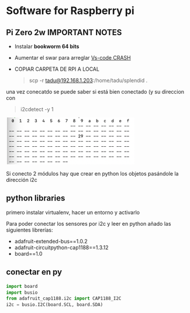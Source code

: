 # Software for Raspberry pi

## Pi Zero 2w IMPORTANT NOTES

* Instalar **bookworm 64 bits**
* Aumentar el swar para arreglar [Vs-code CRASH](https://pimylifeup.com/raspberry-pi-swap-file/)
  
* COPIAR CARPETA DE RPI A LOCAL

    > scp -r tadu@192.168.1.203:/home/tadu/splendid . 


una vez conecatdo se puede saber si está bien conectado (y su direccion con

> i2cdetect -y 1

![alt text](image.png)

Si conecto 2 módulos hay que crear en python los objetos pasándole la dirección i2c

## python libraries

primero instalar virtualenv, hacer un entorno y activarlo

Para poder conectar los sensores por i2c y leer en python añado las siguientes librerías: 

* adafruit-extended-bus==1.0.2
* adafruit-circuitpython-cap1188==1.3.12
* board==1.0

## conectar en py

```py
import board
import busio
from adafruit_cap1188.i2c import CAP1188_I2C
i2c = busio.I2C(board.SCL, board.SDA)
````

